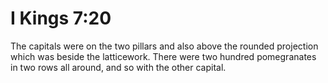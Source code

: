 # I Kings 7:20

The capitals were on the two pillars and also above the rounded projection which was beside the latticework. There were two hundred pomegranates in two rows all around, and so with the other capital.
